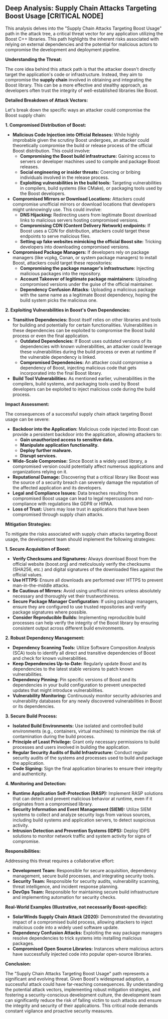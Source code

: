 ## Deep Analysis: Supply Chain Attacks Targeting Boost Usage [CRITICAL NODE]

This analysis delves into the "Supply Chain Attacks Targeting Boost Usage" path in the attack tree, a critical threat vector for any application utilizing the Boost C++ libraries. This path highlights the inherent risks associated with relying on external dependencies and the potential for malicious actors to compromise the development and deployment pipeline.

**Understanding the Threat:**

The core idea behind this attack path is that the attacker doesn't directly target the application's code or infrastructure. Instead, they aim to compromise the **supply chain** involved in obtaining and integrating the Boost library. This can be a more effective and stealthy approach, as developers often trust the integrity of well-established libraries like Boost.

**Detailed Breakdown of Attack Vectors:**

Let's break down the specific ways an attacker could compromise the Boost supply chain:

**1. Compromised Distribution of Boost:**

* **Malicious Code Injection into Official Releases:** While highly improbable given the scrutiny Boost undergoes, an attacker could theoretically compromise the build or release process of the official Boost distribution. This could involve:
    * **Compromising the Boost build infrastructure:** Gaining access to servers or developer machines used to compile and package Boost releases.
    * **Social engineering or insider threats:** Coercing or bribing individuals involved in the release process.
    * **Exploiting vulnerabilities in the build tools:** Targeting vulnerabilities in compilers, build systems (like CMake), or packaging tools used by the Boost developers.
* **Compromised Mirrors or Download Locations:** Attackers could compromise unofficial mirrors or download locations that developers might unknowingly use. This could involve:
    * **DNS Hijacking:** Redirecting users from legitimate Boost download links to malicious servers hosting compromised versions.
    * **Compromising CDN (Content Delivery Network) endpoints:** If Boost uses a CDN for distribution, attackers could target these endpoints to serve malicious files.
    * **Setting up fake websites mimicking the official Boost site:** Tricking developers into downloading compromised versions.
* **Compromised Package Managers:** If developers rely on package managers (like vcpkg, Conan, or system package managers) to install Boost, attackers could target these repositories:
    * **Compromising the package manager's infrastructure:** Injecting malicious packages into the repository.
    * **Account Takeover of legitimate package maintainers:** Uploading compromised versions under the guise of the official maintainer.
    * **Dependency Confusion Attacks:** Uploading a malicious package with the same name as a legitimate Boost dependency, hoping the build system picks the malicious one.

**2. Exploiting Vulnerabilities in Boost's Own Dependencies:**

* **Transitive Dependencies:** Boost itself relies on other libraries and tools for building and potentially for certain functionalities. Vulnerabilities in these dependencies can be exploited to compromise the Boost build process or even the final application.
    * **Outdated Dependencies:** If Boost uses outdated versions of its dependencies with known vulnerabilities, an attacker could leverage these vulnerabilities during the build process or even at runtime if the vulnerable dependency is linked.
    * **Compromised Dependencies:** An attacker could compromise a dependency of Boost, injecting malicious code that gets incorporated into the final Boost library.
* **Build Tool Vulnerabilities:** As mentioned earlier, vulnerabilities in the compilers, build systems, and packaging tools used by Boost developers can be exploited to inject malicious code during the build process.

**Impact Assessment:**

The consequences of a successful supply chain attack targeting Boost usage can be severe:

* **Backdoor into the Application:** Malicious code injected into Boost can provide a persistent backdoor into the application, allowing attackers to:
    * **Gain unauthorized access to sensitive data.**
    * **Manipulate application functionality.**
    * **Deploy further malware.**
    * **Disrupt services.**
* **Wide-Scale Compromise:** Since Boost is a widely used library, a compromised version could potentially affect numerous applications and organizations relying on it.
* **Reputational Damage:** Discovering that a critical library like Boost was the source of a security breach can severely damage the reputation of the affected application and its developers.
* **Legal and Compliance Issues:** Data breaches resulting from compromised Boost usage can lead to legal repercussions and non-compliance with regulations like GDPR or HIPAA.
* **Loss of Trust:** Users may lose trust in applications that have been compromised through supply chain attacks.

**Mitigation Strategies:**

To mitigate the risks associated with supply chain attacks targeting Boost usage, the development team should implement the following strategies:

**1. Secure Acquisition of Boost:**

* **Verify Checksums and Signatures:** Always download Boost from the official website (boost.org) and meticulously verify the checksums (SHA256, etc.) and digital signatures of the downloaded files against the official values.
* **Use HTTPS:** Ensure all downloads are performed over HTTPS to prevent man-in-the-middle attacks.
* **Be Cautious of Mirrors:** Avoid using unofficial mirrors unless absolutely necessary and thoroughly vet their trustworthiness.
* **Secure Package Manager Configuration:** If using package managers, ensure they are configured to use trusted repositories and verify package signatures where possible.
* **Consider Reproducible Builds:** Implementing reproducible build processes can help verify the integrity of the Boost library by ensuring consistent output across different build environments.

**2. Robust Dependency Management:**

* **Dependency Scanning Tools:** Utilize Software Composition Analysis (SCA) tools to identify all direct and transitive dependencies of Boost and check for known vulnerabilities.
* **Keep Dependencies Up-to-Date:** Regularly update Boost and its dependencies to the latest stable versions to patch known vulnerabilities.
* **Dependency Pinning:** Pin specific versions of Boost and its dependencies in your build configuration to prevent unexpected updates that might introduce vulnerabilities.
* **Vulnerability Monitoring:** Continuously monitor security advisories and vulnerability databases for any newly discovered vulnerabilities in Boost or its dependencies.

**3. Secure Build Process:**

* **Isolated Build Environments:** Use isolated and controlled build environments (e.g., containers, virtual machines) to minimize the risk of contamination during the build process.
* **Principle of Least Privilege:** Grant only necessary permissions to build processes and users involved in building the application.
* **Regular Security Audits of Build Infrastructure:** Conduct regular security audits of the systems and processes used to build and package the application.
* **Code Signing:** Sign the final application binaries to ensure their integrity and authenticity.

**4. Monitoring and Detection:**

* **Runtime Application Self-Protection (RASP):** Implement RASP solutions that can detect and prevent malicious behavior at runtime, even if it originates from a compromised library.
* **Security Information and Event Management (SIEM):** Utilize SIEM systems to collect and analyze security logs from various sources, including build systems and application servers, to detect suspicious activity.
* **Intrusion Detection and Prevention Systems (IDPS):** Deploy IDPS solutions to monitor network traffic and system activity for signs of compromise.

**Responsibilities:**

Addressing this threat requires a collaborative effort:

* **Development Team:** Responsible for secure acquisition, dependency management, secure build processes, and integrating security tools.
* **Security Team:** Responsible for security audits, vulnerability scanning, threat intelligence, and incident response planning.
* **DevOps Team:** Responsible for maintaining secure build infrastructure and implementing automation for security checks.

**Real-World Examples (Illustrative, not necessarily Boost-specific):**

* **SolarWinds Supply Chain Attack (2020):** Demonstrated the devastating impact of a compromised build process, allowing attackers to inject malicious code into a widely used software update.
* **Dependency Confusion Attacks:** Exploiting the way package managers resolve dependencies to trick systems into installing malicious packages.
* **Compromised Open Source Libraries:** Instances where malicious actors have successfully injected code into popular open-source libraries.

**Conclusion:**

The "Supply Chain Attacks Targeting Boost Usage" path represents a significant and evolving threat. Given Boost's widespread adoption, a successful attack could have far-reaching consequences. By understanding the potential attack vectors, implementing robust mitigation strategies, and fostering a security-conscious development culture, the development team can significantly reduce the risk of falling victim to such attacks and ensure the integrity and security of their applications. This critical node demands constant vigilance and proactive security measures.
